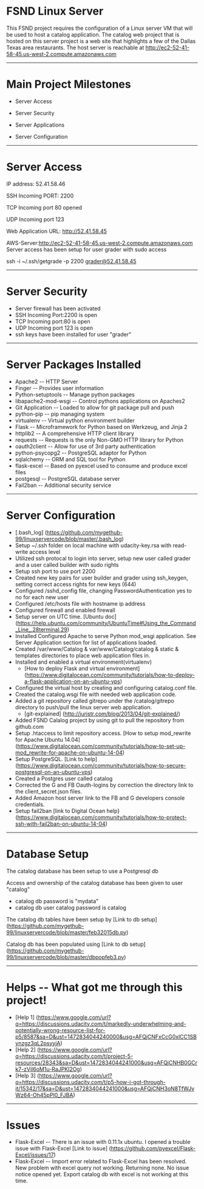# FSND Linux Server

This FSND project requires the configuration of a Linux server VM that will be used to host a catalog application. The catalog web project that is hosted on this server project is a web site that highlights a few of the Dallas Texas area restaurants.
The host server is reachable at http://ec2-52-41-58-45.us-west-2.compute.amazonaws.com
****
# Main Project Milestones

* Server Access

* Server Security

* Server Applications

* Server Configuration

****

# Server Access

IP address: 52.41.58.46

SSH Incoming PORT: 2200

TCP Incoming port 80 opened

UDP Incoming port 123

Web Application URL: http://52.41.58.45

AWS-Server:http://ec2-52-41-58-45.us-west-2.compute.amazonaws.com
Server access has been setup for user grader with sudo access

ssh -i ~/.ssh/getgrade -p 2200 grader@52.41.58.45

****
# Server Security

* Server firewall has been activated
* SSH Incoming Port:2200 is open
* TCP Incoming port:80 is open
* UDP Incoming port 123 is open
* ssh keys have been installed for user "grader"

****

# Server Packages Installed

* Apache2 -- HTTP Server
* Finger -- Provides user information
* Python-setuptools -- Manage python packages
* libapache2-mod-wsgi -- Control pythons applications on Apaches2
* Git Application -- Loaded to allow for git package pull and push
* python-pip -- pip managing system
* virtualenv -- Virtual python environment builder
* Flask -- Microframework for Python based on Werkzeug, and Jinja 2
* httplib2 -- A comprehensive HTTP client library
* requests -- Requests is the only Non-GMO HTTP library for Python
* oauth2client -- Allow for use of 3rd party authentication
* python-psycopg2 -- PostgreSQL adaptor for Python
* sqlalchemy -- ORM and SQL tool for Python
* flask-excel -- Based on pyexcel used to consume and produce excel files
* postgesql -- PostgreSQL database server 
* Fail2ban -- Additional security service

****

# Server Configuration

* [.bash_log] (https://github.com/mygethub-99/linuxservercode/blob/master/.bash_log)
* Setup ~/.ssh folder on local machine with udacity-key.rsa with read-write access level
* Utilized ssh protocal to login into server, setup new user called grader and a user called builder with sudo rights
* Setup ssh port to use port 2200
* Created new key pairs for user builder and grader using ssh_keygen, setting correct access rights for new keys (644)
* Configured /sshd_config file, changing PasswordAuthentication yes to no for each new user
* Configured /etc/hosts file with hostname ip address
* Configured firewall and enabled firewall
* Setup server on UTC time. [Ubuntu doc] (https://help.ubuntu.com/community/UbuntuTime#Using_the_Command_Line_.28terminal.29)
* Installed Configured Apache to serve Python mod_wsgi application. See Server Application section for list of applications loaded.
* Created /var/www/Catalog & var/www/Catalog/catalog & static & templates directories to place web application files in.
* Installed and enabled a virtual environment(virtualenv)
  * [How to deploy Flask and virtual environment] (https://www.digitalocean.com/community/tutorials/how-to-deploy-a-flask-application-on-an-ubuntu-vps)
* Configured the virtual host by creating and configuring catalog.conf file.
* Created the catalog.wsgi file with needed web application code.
* Added a git repository called gitrepo under the /catalog/gitrepo directory to push/pull the linux server web application.
  * [git-explained] (http://juristr.com/blog/2013/04/git-explained/)
* Added FSND Calalog project by using git to pull the repository from github.com
* Setup .htaccess to limit repository access. [How to setup mod_rewrite for Apache Ubuntu 14.04] (https://www.digitalocean.com/community/tutorials/how-to-set-up-mod_rewrite-for-apache-on-ubuntu-14-04)
* Setup PostgreSQL. [Link to help] (https://www.digitalocean.com/community/tutorials/how-to-secure-postgresql-on-an-ubuntu-vps)
* Created a Postgres user called catalog 
* Corrected the G and FB Oauth-logins by correction the directory link to the client_secret.json files.
* Added Amazon host server link to the FB and G developers console credentials.
* Setup fail2ban [link to Digital Ocean help} (https://www.digitalocean.com/community/tutorials/how-to-protect-ssh-with-fail2ban-on-ubuntu-14-04)

****

# Database Setup

The catalog database has been setup to use a Postgresql db

Access and ownership of the catalog database has been given to user "catalog"

* catalog db password is "mydata"
* catalog db user catalog password is catalog

The catalog db tables have been setup by [Link to db setup] (https://github.com/mygethub-99/linuxservercode/blob/master/feb32015db.py)

Catalog db has been populated using [Link to db setup] (https://github.com/mygethub-99/linuxservercode/blob/master/dbpopfeb3.py)

****

# Helps -- What got me through this project!
* [Help 1] (https://www.google.com/url?q=https://discussions.udacity.com/t/markedly-underwhelming-and-potentially-wrong-resource-list-for-p5/8587&sa=D&ust=1472834044240000&usg=AFQjCNFxCcG0xlCC1SBynzgz3qL2psyyjA)
* [Help 2] (https://www.google.com/url?q=https://discussions.udacity.com/t/project-5-resources/28343&sa=D&ust=1472834044241000&usg=AFQjCNHB0GCrk7-zVil6oM1u-RaJPKl2Og)
* [Help 3] (https://www.google.com/url?q=https://discussions.udacity.com/t/p5-how-i-got-through-it/15342/17&sa=D&ust=1472834044241000&usg=AFQjCNH3oN8TfWJvWz64-Oh45pPl0_FJBA)

****

# Issues

* Flask-Excel -- There is an issue with 0.11.1x ubuntu. I opened a trouble issue with Flask-Excel [Link to issue] (https://github.com/pyexcel/Flask-Excel/issues/17)
* Flask-Excel -- Import error related to Flask-Excel has been resolved. New problem with excel query not working. Returning none. No issue notice opened yet. Export catalog db with excel is not working at this time.













